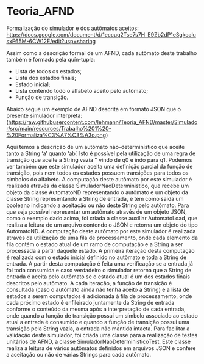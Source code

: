 # Teoria_AFND

Formalização do simulador e dos autômatos aceitos: https://docs.google.com/document/d/1eccuq2Tse7s7H_E9Zb2dP1e3gkoalusxF65M-6CW12E/edit?usp=sharing

Assim como a descrição formal de um AFND, cada autômato deste trabalho também é formado pela quín-tupla:
 - Lista de todos os estados;
 - Lista dos estados finais;
 - Estado inicial;
 - Lista contendo todo o alfabeto aceito pelo autômato;
 - Função de transição.
 
Abaixo segue um exemplo de AFND descrita em formato JSON que o presente simulador interpreta:
(https://raw.githubusercontent.com/lehmann/Teoria_AFND/master/Simulador/src/main/resources/Trabalho%201%20-%20Formaliza%C3%A7%C3%A3o.png)
 
Aqui temos a descrição de um autômato não-determinístico que aceite tanto a String ‘a’ quanto ‘ab’. Isto é possível pela utilização de uma regra de transição que aceite a String vazia ‘’ vindo de q0 e indo para q1. Podemos ver também que este simulador aceita uma definição parcial da função de transição, pois nem todos os estados possuem transições para todos os símbolos do alfabeto.
A computação deste autômato por este simulador é realizada através da classe SimuladorNaoDeterministico, que recebe um objeto da classe AutomatoND representando o autômato e um objeto da classe String representando a String de entrada, e tem como saída um booleano indicando a aceitação ou não deste String pelo autômato.
Para que seja possível representar um autômato através de um objeto JSON, como o exemplo dado acima, foi criada a classe auxiliar AutomatoLoad, que realiza a leitura de um arquivo contendo o JSON e retorna um objeto do tipo AutomatoND.
A computação deste autômato por este simulador é realizada através da utilização de uma fila de processamento, onde cada elemento da fila contém o estado atual de um ramo de computação e a String a ser processada a partir daquele estado. A primeira iteração desta computação é realizada com o estado inicial definido no autômato e toda a String de entrada. A partir desta computação é feita uma verificação se a entrada já foi toda consumida e caso verdadeiro o simulador retorna que a String de entrada é aceita pelo autômato se o estado atual é um dos estados finais descritos pelo autômato.
A cada iteração, a função de transição é consultada (caso o autômato ainda não tenha aceito a String) e a lista de estados a serem computados é adicionada à fila de processamento, onde cada próximo estado é enfileirado juntamente da String de entrada conforme o conteúdo da mesma após a interpretação de cada entrada, onde quando a função de transição possui um símbolo associado ao estado atual a entrada é consumido e quando a função de transição possui uma transição pela String vazia, a entrada não mantida intacta.
Para facilitar a validação deste simulador, foi criada uma classe para a realização de testes unitários de AFND, a classe SimuladorNaoDeterministicoTest. Este classe realiza a leitura de vários autômatos definidos em arquivos JSON e confere a aceitação ou não de várias Strings para cada autômato.
